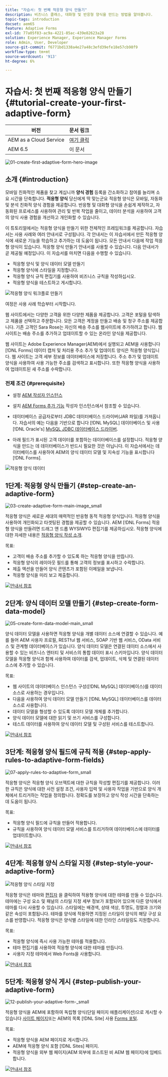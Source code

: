 ```yaml
---
title: "자습서: 첫 번째 적응형 양식 만들기"
description: 비즈니스 클래스, 대화형 및 반응형 양식을 만드는 방법을 알아봅니다.
topic-tags: introduction
docset: aem65
feature: Adaptive Forms
exl-id: 77a05f83-ac9a-4221-85ac-439e82623a28
solution: Experience Manager, Experience Manager Forms
role: Admin, User, Developer
source-git-commit: f6771bd1338a4e27a48c3efd39efe18e57cb98f9
workflow-type: tm+mt
source-wordcount: '913'
ht-degree: 6%

---
```


# 자습서: 첫 번째 적응형 양식 만들기 {#tutorial-create-your-first-adaptive-form}

| 버전 | 문서 링크 |
| -------- | ---------------------------- |
| AEM as a Cloud Service | [여기 클릭](https://experienceleague.adobe.com/docs/experience-manager-cloud-service/content/forms/adaptive-forms-authoring/authoring-adaptive-forms-foundation-components/create-an-adaptive-form-on-forms-cs/creating-adaptive-form.html) |
| AEM 6.5 | 이 문서 |


![01-create-first-adaptive-form-hero-image](assets/01-create-first-adaptive-form-hero-image.png)

## 소개 {#introduction}

모바일 친화적인 제품을 찾고 계십니까 **양식 경험** 등록을 간소화하고 참여를 늘리며 소요 시간을 단축합니다. **적응형 양식** 당신에게 딱 맞는군요 적응형 양식은 모바일, 자동화 및 분석 친화적 양식 경험을 제공합니다. 반응형 및 대화형 양식을 손쉽게 제작하고, 자동화된 프로세스를 사용하여 관리 및 반복 작업을 줄이고, 데이터 분석을 사용하여 고객의 양식 사용 경험을 개선하고 개인화할 수 있습니다.

이 튜토리얼에서는 적응형 양식을 만들기 위한 전체적인 프레임워크를 제공합니다. 자습서는 사용 사례와 여러 안내서로 구성됩니다. 각 안내서는 이 자습서에서 만든 적응형 양식에 새로운 기능을 학습하고 추가하는 데 도움이 됩니다. 모든 안내서 다음에 작업 적응형 양식이 있습니다. 적응형 양식 만들기 안내서를 사용할 수 있습니다. 다음 안내서가 곧 제공될 예정입니다. 이 자습서를 마치면 다음을 수행할 수 있습니다.

* 적응형 양식 및 양식 데이터 모델 만들기
* 적응형 양식에 스타일을 지정합니다.
* 적응형 양식 규칙 편집기를 사용하여 비즈니스 규칙을 작성하십시오.
* 적응형 양식을 테스트하고 게시합니다.

![적응형 양식 워크플로 만들기](assets/create-daptive-form-workflow.png)

여정은 사용 사례 학습부터 시작합니다.

웹 사이트에서는 다양한 고객을 위한 다양한 제품을 제공합니다. 고객은 포털을 탐색하고 제품을 선택하고 주문합니다. 모든 고객은 계정을 만들고 배송 및 청구 주소를 제공합니다. 기존 고객인 Sara Rose는 자신의 배송 주소를 웹사이트에 추가하려고 합니다. 웹사이트는 배송 주소를 추가하고 업데이트할 수 있는 온라인 양식을 제공합니다.

웹 사이트는 Adobe Experience Manager(AEM)에서 실행되고 AEM을 사용합니다 [!DNL Forms] 데이터 캡처 및 처리용 주소 추가 및 업데이트 양식은 적응형 양식입니다. 웹 사이트는 고객 세부 정보를 데이터베이스에 저장합니다. 주소 추가 및 업데이트 양식을 사용하여 사용 가능한 주소를 검색하고 표시합니다. 또한 적응형 양식을 사용하여 업데이트된 새 주소를 수락합니다.

### 전제 조건 {#prerequisite}

* 설정 [AEM 작성자 인스턴스](https://experienceleague.adobe.com/docs/experience-manager-65/content/implementing/deploying/deploying/deploy.html#author-and-publish-installs)
* 설치 [AEM Forms 추가 기능](../../forms/using/installing-configuring-aem-forms-osgi.md) 작성자 인스턴스에서 참조할 수 있습니다.
* 데이터베이스 공급자로부터 JDBC 데이터베이스 드라이버(JAR 파일)를 가져옵니다. 자습서의 예는 다음을 기반으로 합니다 [!DNL MySQL] 데이터베이스 및 사용 [!DNL Oracle's] [MySQL JDBC 데이터베이스 드라이버](https://dev.mysql.com/downloads/connector/j/5.1.html).

* 아래 필드가 표시된 고객 데이터를 포함하는 데이터베이스를 설정합니다. 적응형 양식을 만드는 데 데이터베이스가 반드시 필요한 것은 아닙니다. 이 자습서에서는 데이터베이스를 사용하여 AEM의 양식 데이터 모델 및 지속성 기능을 표시합니다 [!DNL Forms].

![적응형 양식 데이터](assets/adaptiveformdata.png)

## 1단계: 적응형 양식 만들기 {#step-create-an-adaptive-form}

![03-create-adaptive-form-main-image_small](assets/03-create-adaptive-form-main-image_small.png)

적응형 양식은 새로운 세대의 매력적인 반응형 동적 적응형 양식입니다. 적응형 양식을 사용하여 개인화되고 타겟팅된 경험을 제공할 수 있습니다. AEM [!DNL Forms] 적응형 양식을 만들려면 드래그 앤 드롭 WYSIWYG 편집기를 제공하십시오. 적응형 양식에 대한 자세한 내용은 [적응형 양식 작성 소개](../../forms/using/introduction-forms-authoring.md).

목표:

* 고객이 배송 주소를 추가할 수 있도록 하는 적응형 양식을 만듭니다.
* 적응형 양식의 레이아웃 필드를 통해 고객의 정보를 표시하고 수락합니다.
* 제출 액션을 만들어 양식 콘텐츠가 포함된 이메일을 보냅니다.
* 적응형 양식을 미리 보고 제출합니다.

[![안내서 참조](https://helpx.adobe.com/content/dam/help/en/marketing-cloud/how-to/digital-foundation/_jcr_content/main-pars/image_1250343773/see-the-guide-sm.png)](create-adaptive-form.md)

## 2단계: 양식 데이터 모델 만들기 {#step-create-form-data-model}

![05-create-form-data-model-main_small](assets/05-create-form-data-model-main_small.png)

양식 데이터 모델을 사용하면 적응형 양식을 개별 데이터 소스에 연결할 수 있습니다. 예를 들어 AEM 사용자 프로필, RESTful 웹 서비스, SOAP 기반 웹 서비스, OData 서비스 및 관계형 데이터베이스가 있습니다. 양식 데이터 모델은 연결된 데이터 소스에서 사용할 수 있는 비즈니스 엔터티 및 서비스의 통합 데이터 표시 스키마입니다. 양식 데이터 모델을 적응형 양식과 함께 사용하여 데이터를 검색, 업데이트, 삭제 및 연결된 데이터 소스에 추가할 수 있습니다.

목표:

* 웹 사이트의 데이터베이스 인스턴스 구성([!DNL MySQL] 데이터베이스)를 데이터 소스로 사용하는 경우입니다.
* 다음을 사용하여 양식 데이터 모델 만들기 [!DNL MySQL] 데이터베이스를 데이터 소스로 사용합니다.
* 데이터 모델을 형성할 수 있도록 데이터 모델 개체를 추가합니다.
* 양식 데이터 모델에 대한 읽기 및 쓰기 서비스를 구성합니다.
* 테스트 데이터를 사용하여 양식 데이터 모델 및 구성된 서비스를 테스트합니다.

[![안내서 참조](https://helpx.adobe.com/content/dam/help/en/marketing-cloud/how-to/digital-foundation/_jcr_content/main-pars/image_1250343773/see-the-guide-sm.png)](create-form-data-model.md)

## 3단계: 적응형 양식 필드에 규칙 적용 {#step-apply-rules-to-adaptive-form-fields}

![07-apply-rules-to-adaptive-form_small](assets/07-apply-rules-to-adaptive-form_small.png)

적응형 양식은 적응형 양식 오브젝트에 대한 규칙을 작성할 편집기를 제공합니다. 이러한 규칙은 양식에 대한 사전 설정 조건, 사용자 입력 및 사용자 작업을 기반으로 양식 개체에서 트리거하는 작업을 정의합니다. 정확도를 보장하고 양식 작성 시간을 단축하는 데 도움이 됩니다.

목표:

* 적응형 양식 필드에 규칙을 만들어 적용합니다.
* 규칙을 사용하여 양식 데이터 모델 서비스를 트리거하여 데이터베이스에 데이터를 업데이트합니다.

[![안내서 참조](https://helpx.adobe.com/content/dam/help/en/marketing-cloud/how-to/digital-foundation/_jcr_content/main-pars/image_1250343773/see-the-guide-sm.png)](apply-rules-to-adaptive-form-fields.md)

## 4단계: 적응형 양식 스타일 지정 {#step-style-your-adaptive-form}

![적응형 양식 스타일 지정](/help/forms/using/assets/09-style-your-adaptive-form-small.png)

적응형 양식은 테마와 [편집자](../../forms/using/themes.md) 을 클릭하여 적용형 양식에 대한 테마를 만들 수 있습니다. 테마에는 구성 요소 및 패널의 스타일 지정 세부 정보가 포함되어 있으며 다른 양식에서 테마를 다시 사용할 수 있습니다. 스타일에는 배경색, 상태 색상, 투명도, 정렬과 크기와 같은 속성이 포함됩니다. 테마를 양식에 적용하면 지정된 스타일이 양식의 해당 구성 요소를 반영합니다. 적응형 양식은 양식별 스타일에 대한 인라인 스타일링도 지원합니다.

목표:

* 적응형 양식에 즉시 사용 가능한 테마를 적용합니다.
* 테마 편집기를 사용하여 적응형 양식에 대한 테마를 만듭니다.
* 사용자 지정 테마에서 Web Fonts을 사용합니다.

[![안내서 참조](https://helpx.adobe.com/content/dam/help/en/marketing-cloud/how-to/digital-foundation/_jcr_content/main-pars/image_1250343773/see-the-guide-sm.png)](style-your-adaptive-form.md)

## 5단계: 적응형 양식 게시 {#step-publish-your-adaptive-form}

![12-publish-your-adaptive-form-_small](assets/12-publish-your-adaptive-form-_small.png)

적응형 양식을 AEM에 포함하여 독립형 양식(단일 페이지 애플리케이션)으로 게시할 수 있습니다 [사이트 페이지](/help/forms/using/embed-adaptive-form-aem-sites.md)또는 AEM의 목록 [!DNL Site] 사용 [Forms 포털](../../forms/using/introduction-publishing-forms.md).

목표:

* 적응형 양식을 AEM 페이지로 게시합니다.
* AEM에 적응형 양식 포함 [!DNL Sites] 페이지.
* 적응형 양식을 외부 웹 페이지(AEM 외부에 호스트된 비 AEM 웹 페이지)에 임베드합니다.

[![안내서 참조](https://helpx.adobe.com/content/dam/help/en/marketing-cloud/how-to/digital-foundation/_jcr_content/main-pars/image_1250343773/see-the-guide-sm.png)](publish-your-adaptive-form.md)
